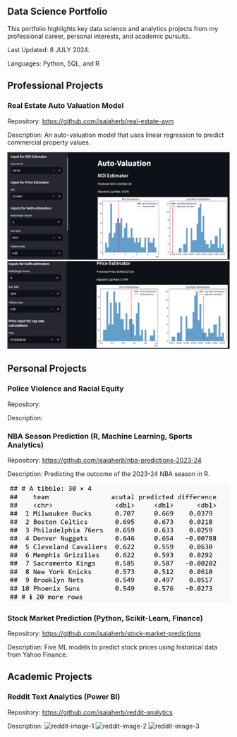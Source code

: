 ## Data Science Portfolio
This portfolio highlights key data science and analytics projects from my professional career, personal interests, and academic pursuits.

Last Updated: 8 JULY 2024.

Languages: Python, SQL, and R

## Professional Projects
### Real Estate Auto Valuation Model
Repository: https://github.com/isaiaherb/real-estate-avm

Description: An auto-valuation model that uses linear regression to predict commercial property values. 

![avm-image](https://github.com/isaiaherb/real-estate-avm/blob/main/images/Screenshot%202024-06-28%20114805.png?raw=true)
![avm-image-2](https://github.com/isaiaherb/real-estate-avm/blob/main/images/Screenshot%202024-06-28%20114837.png?raw=true)

## Personal Projects
### Police Violence and Racial Equity 
Repository:

Description:
### NBA Season Prediction (R, Machine Learning, Sports Analytics)
Repository: https://github.com/isaiaherb/nba-predictions-2023-24

Description: Predicting the outcome of the 2023-24 NBA season in R.

![nba-image](https://github.com/isaiaherb/nba-predictions-2023-24/blob/main/images/Screenshot%202024-06-28%20111851.png?raw=true)
### Stock Market Prediction (Python, Scikit-Learn, Finance)
Repository: https://github.com/isaiaherb/stock-market-predictions

Description: Five ML models to predict stock prices using historical data from Yahoo Finance.

## Academic Projects
### Reddit Text Analytics (Power BI)
Repository: https://github.com/isaiaherb/reddit-analytics

Description: 
![reddit-image-1](https://github.com/isaiaherb/reddit-analytics/blob/main/images/Screenshot%202024-06-05%20104407.png?raw=true)
![reddit-image-2](https://github.com/isaiaherb/reddit-analytics/blob/main/images/Screenshot%202024-06-05%20105555.png?raw=true)
![reddit-image-3](https://github.com/isaiaherb/reddit-analytics/blob/main/images/Screenshot%202024-06-05%20111833.png?raw=true)
